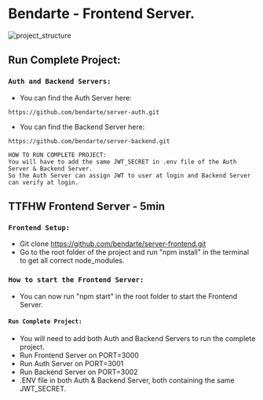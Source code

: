 # Bendarte - Frontend Server.

![project_structure](https://private-user-images.githubusercontent.com/143492796/302132105-2c80134b-a563-4336-a62e-9566d87b3d77.png?jwt=eyJhbGciOiJIUzI1NiIsInR5cCI6IkpXVCJ9.eyJpc3MiOiJnaXRodWIuY29tIiwiYXVkIjoicmF3LmdpdGh1YnVzZXJjb250ZW50LmNvbSIsImtleSI6ImtleTUiLCJleHAiOjE3MDc0OTg1NzksIm5iZiI6MTcwNzQ5ODI3OSwicGF0aCI6Ii8xNDM0OTI3OTYvMzAyMTMyMTA1LTJjODAxMzRiLWE1NjMtNDMzNi1hNjJlLTk1NjZkODdiM2Q3Ny5wbmc_WC1BbXotQWxnb3JpdGhtPUFXUzQtSE1BQy1TSEEyNTYmWC1BbXotQ3JlZGVudGlhbD1BS0lBVkNPRFlMU0E1M1BRSzRaQSUyRjIwMjQwMjA5JTJGdXMtZWFzdC0xJTJGczMlMkZhd3M0X3JlcXVlc3QmWC1BbXotRGF0ZT0yMDI0MDIwOVQxNzA0MzlaJlgtQW16LUV4cGlyZXM9MzAwJlgtQW16LVNpZ25hdHVyZT0xZmYwMWFjNzI5OGRkOWY2Zjg1NDY4MjI4OTBhNzhkODFhMzc5YTNjNjRlMGJlNDE2OGU1NDZlNTNiMGU3NzJmJlgtQW16LVNpZ25lZEhlYWRlcnM9aG9zdCZhY3Rvcl9pZD0wJmtleV9pZD0wJnJlcG9faWQ9MCJ9.cWpMmbumrZFuo3WtbchOd_WQuO9osZRwVux5IhWk5YI)

## Run Complete Project:

### `Auth and Backend Servers:`
- You can find the Auth Server here:
```Auth
https://github.com/bendarte/server-auth.git
```
- You can find the Backend Server here:
```Backend
https://github.com/bendarte/server-backend.git
```

```NOTES
HOW TO RUN COMPLETE PROJECT:
You will have to add the same JWT_SECRET in .env file of the Auth Server & Backend Server.
So the Auth Server can assign JWT to user at login and Backend Server can verify at login.
```

## TTFHW Frontend Server - 5min

### `Frontend Setup:`
- Git clone https://github.com/bendarte/server-frontend.git
- Go to the root folder of the project and run "npm install" in the terminal to get all correct node_modules.

### `How to start the Frontend Server:`
- You can now run "npm start" in the root folder to start the Frontend Server.

#### `Run Complete Project:`
- You will need to add both Auth and Backend Servers to run the complete project.
- Run Frontend Server on PORT=3000
- Run Auth Server on PORT=3001
- Run Backend Server on PORT=3002
- .ENV file in both Auth & Backend Server, both containing the same JWT_SECRET.

